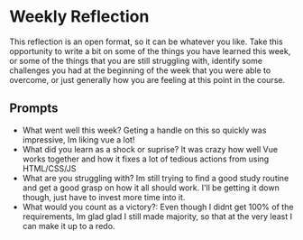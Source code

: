 # Weekly Reflection
This reflection is an open format, so it can be whatever you like. Take this opportunity to write a bit on some of the things you have learned this week, or some of the things that you are still struggling with, identify some challenges you had at the beginning of the week that you were able to overcome, or just generally how you are feeling at this point in the course.

## Prompts
- What went well this week? Geting a handle on this so quickly was impressive, Im liking vue a lot!
- What did you learn as a shock or suprise? It was crazy how well Vue works together and how it fixes a lot of tedious actions from using HTML/CSS/JS
- What are you struggling with? Im still trying to find a good study routine and get a good grasp on how it all should work. I'll be getting it down though, just have to invest more time into it.
- What would you count as a victory?: Even though I didnt get 100% of the requirements, Im glad glad I still made majority, so that at the very least I can make it up to a redo.